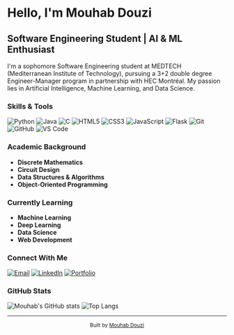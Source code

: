 # Hello, I'm Mouhab Douzi

## Software Engineering Student | AI & ML Enthusiast

I'm a sophomore Software Engineering student at MEDTECH (Mediterranean Institute of Technology), pursuing a 3+2 double degree Engineer-Manager program in partnership with HEC Montréal. My passion lies in Artificial Intelligence, Machine Learning, and Data Science.

### Skills & Tools

![Python](https://img.shields.io/badge/Python-3776AB?style=for-the-badge&logo=python&logoColor=white)
![Java](https://img.shields.io/badge/Java-ED8B00?style=for-the-badge&logo=java&logoColor=white)
![C](https://img.shields.io/badge/C-00599C?style=for-the-badge&logo=c&logoColor=white)
![HTML5](https://img.shields.io/badge/HTML5-E34F26?style=for-the-badge&logo=html5&logoColor=white)
![CSS3](https://img.shields.io/badge/CSS3-1572B6?style=for-the-badge&logo=css3&logoColor=white)
![JavaScript](https://img.shields.io/badge/JavaScript-F7DF1E?style=for-the-badge&logo=javascript&logoColor=black)
![Flask](https://img.shields.io/badge/Flask-000000?style=for-the-badge&logo=flask&logoColor=white)
![Git](https://img.shields.io/badge/Git-F05032?style=for-the-badge&logo=git&logoColor=white)
![GitHub](https://img.shields.io/badge/GitHub-100000?style=for-the-badge&logo=github&logoColor=white)
![VS Code](https://img.shields.io/badge/VS_Code-007ACC?style=for-the-badge&logo=visual-studio-code&logoColor=white)

### Academic Background

- **Discrete Mathematics**
- **Circuit Design**
- **Data Structures & Algorithms**
- **Object-Oriented Programming**

### Currently Learning

- **Machine Learning**
- **Deep Learning**
- **Data Science**
- **Web Development**

### Connect With Me

[![Email](https://img.shields.io/badge/Email-mouhab.douzi01@gmail.com-D14836?style=for-the-badge&logo=gmail&logoColor=white)](mailto:mouhab.douzi01@gmail.com)
[![LinkedIn](https://img.shields.io/badge/LinkedIn-Mouhab_Douzi-0077B5?style=for-the-badge&logo=linkedin&logoColor=white)](https://linkedin.com/in/mouhab-douzi)
[![Portfolio](https://img.shields.io/badge/Portfolio-MouhabDouzi.github.io-1DA1F2?style=for-the-badge&logo=github&logoColor=white)](https://MouhabDouzi.github.io)

### GitHub Stats

![Mouhab's GitHub stats](https://github-readme-stats.vercel.app/api?username=MouhabDouzi&show_icons=true&theme=radical)
![Top Langs](https://github-readme-stats.vercel.app/api/top-langs/?username=MouhabDouzi&layout=compact&theme=radical)

---

<div align="center">
  <sub>Built by <a href="https://github.com/MouhabDouzi">Mouhab Douzi</a></sub>
</div> 